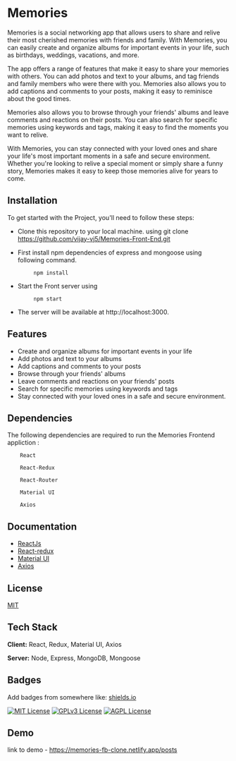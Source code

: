 # Memories

Memories is a social networking app that allows users to share and relive their most cherished memories with friends and family. With Memories, you can easily create and organize albums for important events in your life, such as birthdays, weddings, vacations, and more.

The app offers a range of features that make it easy to share your memories with others. You can add photos and text to your albums, and tag friends and family members who were there with you. Memories also allows you to add captions and comments to your posts, making it easy to reminisce about the good times.

Memories also allows you to browse through your friends' albums and leave comments and reactions on their posts. You can also search for specific memories using keywords and tags, making it easy to find the moments you want to relive.

With Memories, you can stay connected with your loved ones and share your life's most important moments in a safe and secure environment. Whether you're looking to relive a special moment or simply share a funny story, Memories makes it easy to keep those memories alive for years to come.

## Installation

To get started with the Project, you'll need to follow these steps:

- Clone this repository to your local machine. using git clone https://github.com/vijay-vj5/Memories-Front-End.git

- First install npm dependencies of express and mongoose using following command.

           npm install
- Start the Front server using 

           npm start 
   

- The server will be available at http://localhost:3000.
    
## Features

- Create and organize albums for important events in your life
- Add photos and text to your albums
- Add captions and comments to your posts
- Browse through your friends' albums
- Leave comments and reactions on your friends' posts
- Search for specific memories using keywords and tags
- Stay connected with your loved ones in a safe and secure environment.


## Dependencies

The following dependencies are required to run the Memories Frontend appliction :

        React

        React-Redux

        React-Router

        Material UI

        Axios
## Documentation

- [ReactJs](https://reactjs.org/docs/)
- [React-redux](https://react-redux.js.org/)
- [Material UI](https://mui.com/)
- [Axios](https://axios-http.com/docs/intro)


## License

[MIT](https://choosealicense.com/licenses/mit/)


## Tech Stack

**Client:** React, Redux, Material UI, Axios

**Server:** Node, Express, MongoDB, Mongoose


## Badges

Add badges from somewhere like: [shields.io](https://shields.io/)

[![MIT License](https://img.shields.io/badge/License-MIT-green.svg)](https://choosealicense.com/licenses/mit/)
[![GPLv3 License](https://img.shields.io/badge/License-GPL%20v3-yellow.svg)](https://opensource.org/licenses/)
[![AGPL License](https://img.shields.io/badge/license-AGPL-blue.svg)](http://www.gnu.org/licenses/agpl-3.0)


## Demo

 link to demo - https://memories-fb-clone.netlify.app/posts


